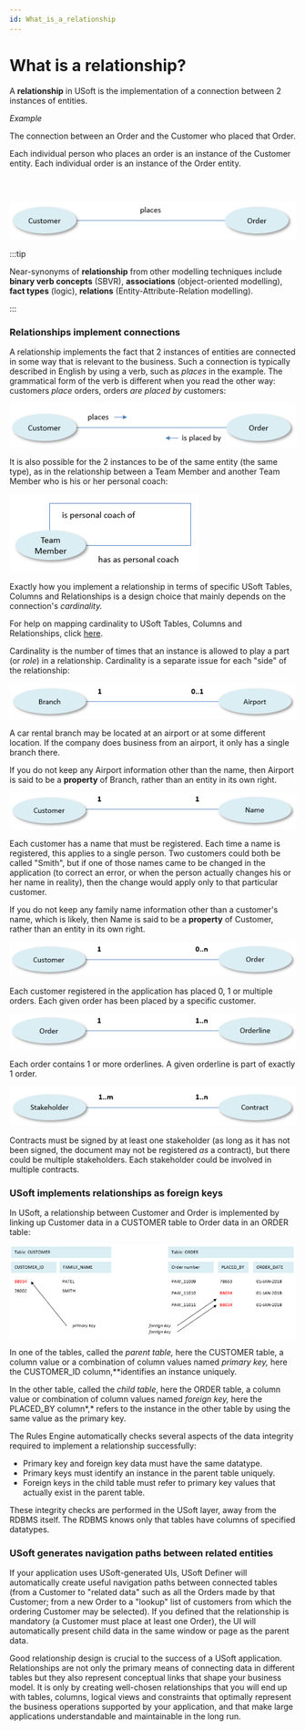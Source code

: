 ```yaml
---
id: What_is_a_relationship
---
```


# What is a relationship?

A **relationship** in USoft is the implementation of a connection between 2 instances of entities.

*Example*

The connection between an Order and the Customer who placed that Order.

Each individual person who places an order is an instance of the Customer entity. Each individual order is an instance of the Order entity.

###  

![](./assets/f3348296-8f1e-4c67-99ff-3cc8f67e5338.png)


:::tip

Near-synonyms of **relationship** from other modelling techniques include **binary verb concepts** (SBVR), **associations** (object-oriented modelling), **fact types** (logic), **relations** (Entity-Attribute-Relation modelling).

:::

### Relationships implement connections

A relationship implements the fact that 2 instances of entities are connected in some way that is relevant to the business. Such a connection is typically described in English by using a verb, such as *places* in the example. The grammatical form of the verb is different when you read the other way: customers *place* orders, orders *are placed by* customers:

![](./assets/eea9a392-e4cd-48e7-bbaa-1f5c60f825d2.png)

It is also possible for the 2 instances to be of the same entity (the same type), as in the relationship between a Team Member and another Team Member who is his or her personal coach:

![](./assets/c1a9afad-affe-4d67-a216-7fe52ea59260.png)

Exactly how you implement a relationship in terms of specific USoft Tables, Columns and Relationships is a design choice that mainly depends on the connection's *cardinality.* 

For help on mapping cardinality to USoft Tables, Columns and Relationships, click [here](/Modeller_and_Rules_Engine/Tables_columns_and_relationships/Cardinality_in_relationships.md).

Cardinality is the number of times that an instance is allowed to play a part (or *role*) in a relationship. Cardinality is a separate issue for each "side" of the relationship:

![](./assets/32604b57-50e9-45f6-8ddc-f6014b8dd50a.png)

A car rental branch may be located at an airport or at some different location. If the company does business from an airport, it only has a single branch there.

If you do not keep any Airport information other than the name, then Airport is said to be a **property** of Branch, rather than an entity in its own right.

![](./assets/4667da52-a2f8-4c7d-bceb-7c8f4761fdc4.png)

Each customer has a name that must be registered. Each time a name is registered, this applies to a single person. Two customers could both be called "Smith", but if one of those names came to be changed in the application (to correct an error, or when the person actually changes his or her name in reality), then the change would apply only to that particular customer.

If you do not keep any family name information other than a customer's name, which is likely, then Name is said to be a **property** of Customer, rather than an entity in its own right.

![](./assets/3ccbbfcb-73d4-4846-af42-27e02b223b93.png)

Each customer registered in the application has placed 0, 1 or multiple orders. Each given order has been placed by a specific customer.

![](./assets/7639ecdb-3a40-4023-9efb-d6cbf583403b.png)

Each order contains 1 or more orderlines. A given orderline is part of exactly 1 order.

![](./assets/311ee4cd-3a7d-4e2e-a55a-59b0a16c2346.png)

Contracts must be signed by at least one stakeholder (as long as it has not been signed, the document may not be registered *as* a contract), but there could be multiple stakeholders. Each stakeholder could be involved in multiple contracts.

### USoft implements relationships as foreign keys

In USoft, a relationship between Customer and Order is implemented by linking up Customer data in a CUSTOMER table to Order data in an ORDER table:

![](./assets/6e54a521-7704-4853-a27e-192ef9bf7531.png)

In one of the tables, called the *parent table,* here the CUSTOMER table, a column value or a combination of column values named *primary key,* here the CUSTOMER_ID column,**identifies an instance uniquely.

In the other table, called the *child table*, here the ORDER table, a column value or combination of column values named *foreign key,* here the PLACED_BY column*,* refers to the instance in the other table by using the same value as the primary key.

The Rules Engine automatically checks several aspects of the data integrity required to implement a relationship successfully:

- Primary key and foreign key data must have the same datatype.
- Primary keys must identify an instance in the parent table uniquely.
- Foreign keys in the child table must refer to primary key values that actually exist in the parent table.

These integrity checks are performed in the USoft layer, away from the RDBMS itself. The RDBMS knows only that tables have columns of specified datatypes.

### USoft generates navigation paths between related entities

If your application uses USoft-generated UIs, USoft Definer will automatically create useful navigation paths between connected tables (from a Customer to "related data" such as all the Orders made by that Customer; from a new Order to a "lookup" list of customers from which the ordering Customer may be selected). If you defined that the relationship is mandatory (a Customer must place at least one Order), the UI will automatically present child data in the same window or page as the parent data.

Good relationship design is crucial to the success of a USoft application. Relationships are not only the primary means of connecting data in different tables but they also represent conceptual links that shape your business model. It is only by creating well-chosen relationships that you will end up with tables, columns, logical views and constraints that optimally represent the business operations supported by your application, and that make large applications understandable and maintainable in the long run.